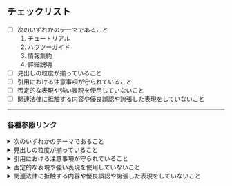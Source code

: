 ## チェックリスト

- [ ] 次のいずれかのテーマであること
  1. チュートリアル
  2. ハウツーガイド
  3. 情報集約
  4. 詳細説明
- [ ] 見出しの粒度が揃っていること
- [ ] 引用における注意事項が守られていること
- [ ] 否定的な表現や強い表現を使用していないこと
- [ ] 関連法律に抵触する内容や優良誤認や誇張した表現をしていないこと

---

### 各種参照リンク

<details>
 <summary>次のいずれかのテーマであること</summary>

* [Diátaxis Framework](https://diataxis.fr/)
* [ドキュメントを書くときの「メンタルモデルの原則」 - クックパッド開発者ブログ](https://techlife.cookpad.com/entry/2020/11/27/104826)

</details>

<details>
 <summary>見出しの粒度が揃っていること</summary>

* [LINE社内で大評判のテクニカルライティング講座で説明した内容をあらためてブログにまとめてみた - LINE ENGINEERING](https://engineering.linecorp.com/ja/blog/line-technical-writing-course/)
* [LINE社内テクニカルライティング講座第2弾！1文では説明が終わらない文章を書くコツ - LINE ENGINEERING](https://engineering.linecorp.com/ja/blog/line-technical-writing-course-2/)
* [LINE社内テクニカルライティング講座第3弾！不要な人に社内文書を読ませないコツ - LINE ENGINEERING](https://engineering.linecorp.com/ja/blog/line-technical-writing-course-3/)
* [正確な文章の書き方 - 山本和彦のホームページ](http://www.mew.org/~kazu/doc/japanese.html)
* [エンジニアのための、いますぐ使える文章校正テクニック - ICS MEDIA](https://ics.media/entry/19096/)
* [伝えたい人に届ける技術記事の書き方 - Qiita](https://qiita.com/MinoDriven/items/6718b5e70e3fb321ff9b)
* [質の高い技術文書を書く方法 - As a Futurist...](https://blog.riywo.com/2021/01/how-to-write-high-quality-technical-doc/)
* [AWS テクニカルサポートで得た暗黙知をまとめてみた | DevelopersIO](https://dev.classmethod.jp/articles/technical-support-tips/)

</details>

<details>
<summary>引用における注意事項が守られていること</summary>

* [文化庁 - 著作物が自由に使える場合](https://www.bunka.go.jp/seisaku/chosakuken/seidokaisetsu/gaiyo/chosakubutsu_jiyu.html)
* [文部科学省 - 文部科学省ウェブサイト利用規約](https://www.mext.go.jp/b_menu/1351168.htm)

> 出典：[文化庁 - 著作物が自由に使える場合（注5）引用における注意事項](https://www.bunka.go.jp/seisaku/chosakuken/seidokaisetsu/gaiyo/chosakubutsu_jiyu.html) より
>
> （1）他人の著作物を引用する必然性があること。
>
> （2）かぎ括弧をつけるなど，自分の著作物と引用部分とが区別されていること。
>
> （3）自分の著作物と引用する著作物との主従関係が明確であること（自分の著作物が主体）。
>
> （4）出所の明示がなされていること。（第48条）
>
> （参照：最判昭和55年3月28日 ｢パロディー事件｣）

</details>

<details>
 <summary>否定的な表現や強い表現を使用していないこと</summary>

* [ファイナルファンタジーXIV禁止事項](https://support.jp.square-enix.com/faqarticle.php?kid=68216&id=5381&la=0&ret=rule)
</details>

<details>
 <summary>関連法律に抵触する内容や優良誤認や誇張した表現をしていないこと</summary>

* [楽天アフィリエイトガイドライン - 気を付けたい関連法律](https://affiliate.rakuten.co.jp/know-how/headsup/)

</details>
